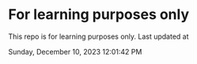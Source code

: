 # For learning purposes only
This repo is for learning purposes only.
Last updated at

Sunday, December 10, 2023 12:01:42 PM

